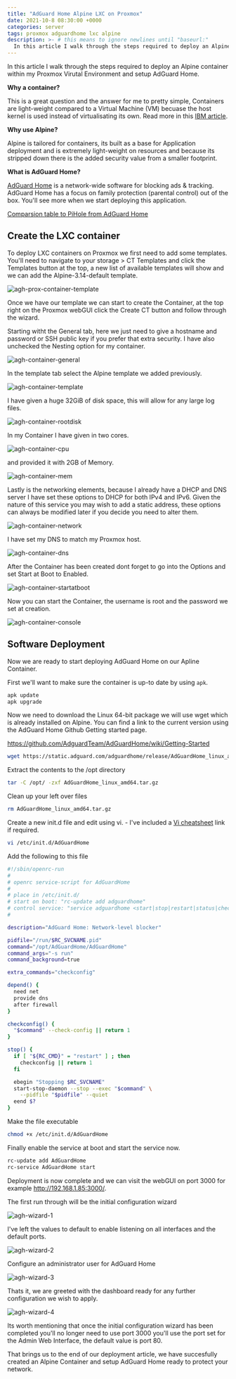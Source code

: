 ```yaml
---
title: "AdGuard Home Alpine LXC on Proxmox"
date: 2021-10-8 08:30:00 +0000
categories: server
tags: proxmox adguardhome lxc alpine
description: >- # this means to ignore newlines until "baseurl:"
  In this article I walk through the steps required to deploy an Alpine container within my Proxmox Virutal Environment and setup AdGuard Home.
---
```


In this article I walk through the steps required to deploy an Alpine container within my Proxmox Virutal Environment and setup AdGuard Home.

**Why a container?**

This is a great question and the answer for me to pretty simple, Containers are light-weight compared to a Virtual Machine (VM) becuase the host kernel is used instead of virtualisating its own. Read more in this [IBM article](https://www.ibm.com/cloud/blog/containers-vs-vms).

**Why use Alpine?**

Alpine is tailored for containers, its built as a base for Application deployment and is extremely light-weight on resources and because its stripped down there is the added security value from a smaller footprint.

**What is AdGuard Home?**

[AdGuard Home](https://adguard.com/en/adguard-home/overview.html) is a network-wide software for blocking ads & tracking.  AdGuard Home has a focus on family protection (parental control) out of the box. You'll see more when we start deploying this application.

[Comparsion table to PiHole from AdGuard Home](https://github.com/AdguardTeam/AdGuardHome#comparison-pi-hole)

## Create the LXC container

To deploy LXC containers on Proxmox we first need to add some templates. You'll need to navigate to your storage > CT Templates and click the Templates button at the top, a new list of available templates will show and we can add the Alpine-3.14-default template.

![agh-prox-container-template](/assets/images/posts/agh-prox-container-template.png)

Once we have our template we can start to create the Container, at the top right on the Proxmox webGUI click the Create CT button and follow through the wizard.

Starting witht the General tab, here we just need to give a hostname and password or SSH public key if you prefer that extra security. I have also unchecked the Nesting option for my container.

![agh-container-general](/assets/images/posts/agh-container-general.png)

In the template tab select the Alpine template we added previously.

![agh-container-template](/assets/images/posts/agh-container-template.png)

I have given a huge 32GiB of disk space, this will allow for any large log files.

![agh-container-rootdisk](/assets/images/posts/agh-container-rootdisk.png)

In my Container I have given in two cores.

![agh-container-cpu](/assets/images/posts/agh-container-cpu.png)

and provided it with 2GB of Memory.

![agh-container-mem](/assets/images/posts/agh-container-mem.png)

Lastly is the networking elements, because I already have a DHCP and DNS server I have set these options to DHCP for both IPv4 and IPv6. Given the nature of this service you may wish to add a static address, these options can always be modified later if you decide you need to alter them.

![agh-container-network](/assets/images/posts/agh-container-network.png)

I have set my DNS to match my Proxmox host.

![agh-container-dns](/assets/images/posts/agh-container-dns.png)

After the Container has been created dont forget to go into the Options and set Start at Boot to Enabled.

![agh-container-startatboot](/assets/images/posts/agh-container-startatboot.png)

Now you can start the Container, the username is root and the password we set at creation.

![agh-container-console](/assets/images/posts/agh-container-console.png)

## Software Deployment

Now we are ready to start deploying AdGuard Home on our Apline Container.

First we'll want to make sure the container is up-to date by using `apk`.

```bash
apk update
apk upgrade
```

Now we need to download the Linux 64-bit package we will use wget which is already installed on Alpine. You can find a link to the current version using the AdGuard Home Github Getting started page.

<https://github.com/AdguardTeam/AdGuardHome/wiki/Getting-Started>

```bash
wget https://static.adguard.com/adguardhome/release/AdGuardHome_linux_amd64.tar.gz
```

Extract the contents to the /opt directory

```bash
tar -C /opt/ -zxf AdGuardHome_linux_amd64.tar.gz
```

Clean up your left over files

```bash
rm AdGuardHome_linux_amd64.tar.gz
```

Create a new init.d file and edit using vi. - I've included a [Vi cheatsheet](https://duckduckgo.com/?q=cheatsheet+vi&t=ffab&atb=v218-1&ia=answer) link if required.

```bash
vi /etc/init.d/AdGuardHome
```

Add the following to this file

```bash
#!/sbin/openrc-run
#
# openrc service-script for AdGuardHome
#
# place in /etc/init.d/
# start on boot: "rc-update add adguardhome"
# control service: "service adguardhome <start|stop|restart|status|checkconfig>"
#

description="AdGuard Home: Network-level blocker"

pidfile="/run/$RC_SVCNAME.pid"
command="/opt/AdGuardHome/AdGuardHome"
command_args="-s run"
command_background=true

extra_commands="checkconfig"

depend() {
  need net
  provide dns
  after firewall
}

checkconfig() {
  "$command" --check-config || return 1
}

stop() {
  if [ "${RC_CMD}" = "restart" ] ; then
    checkconfig || return 1
  fi

  ebegin "Stopping $RC_SVCNAME"
  start-stop-daemon --stop --exec "$command" \
    --pidfile "$pidfile" --quiet
  eend $?
}
```

Make the file executable

```bash
chmod +x /etc/init.d/AdGuardHome
```

Finally enable the service at boot and start the service now.

```bash
rc-update add AdGuardHome
rc-service AdGuardHome start
```

Deployment is now complete and we can visit the webGUI on port 3000 for example <http://192.168.1.85:3000/>.

The first run through will be the initial configuration wizard

![agh-wizard-1](/assets/images/posts/agh-wizard-1.png)

I've left the values to default to enable listening on all interfaces and the default ports.

![agh-wizard-2](/assets/images/posts/agh-wizard-2.png)

Configure an administrator user for AdGuard Home

![agh-wizard-3](/assets/images/posts/agh-wizard-3.png)

Thats it, we are greeted with the dashboard ready for any further configuration we wish to apply.

![agh-wizard-4](/assets/images/posts/agh-wizard-4.png)

Its worth mentioning that once the initial configuration wizard has been completed you'll no longer need to use port 3000 you'll use the port set for the Admin Web Interface, the default value is port 80.

That brings us to the end of our deployment article, we have succesfully created an Alpine Container and setup AdGuard Home ready to protect your network.
